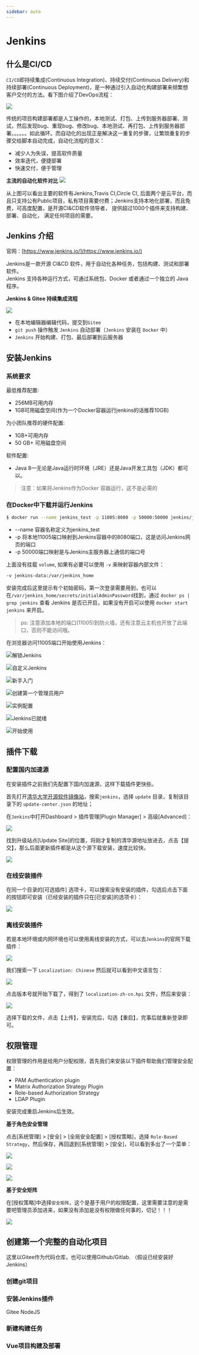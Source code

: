 ```yaml
---
sidebar: auto
---
```


# Jenkins

## 什么是CI/CD
`CI/CD`即持续集成(Continuous Integration)、持续交付(Continuous Delivery)和持续部署(Continuous Deployment)，是一种通过引入自动化构建部署来频繁想客户交付的方法。看下图介绍了DevOps流程：

![](https://img-blog.csdnimg.cn/20210308203919800.png)

传统的项目构建部署都是人工操作的，本地测试、打包、上传到服务器部署、测试，然后发现bug、重现bug、修改bug、本地测试、再打包、上传到服务器部署。。。。。。如此循环。而自动化的出现正是解决这一重复的步骤，让繁琐重复的步骤交给脚本自动完成，自动化流程的意义：
- 减少人为失误，提高软件质量
- 效率迭代，便捷部署
- 快速交付，便于管理


**主流的自动化软件对比**
![](https://img-blog.csdnimg.cn/2021031614533474.png)

从上图可以看出主要的软件有Jenkins,Travis CI,Circle CI, 后面两个是云平台，而且只支持公有Public项目，私有项目需要付费；Jenkins支持本地化部署，而且免费，可高度配置，是开源CI&CD软件领导者， 提供超过1000个插件来支持构建、部署、自动化， 满足任何项目的需要。

## Jenkins 介绍

官网：[https://www.jenkins.io/](https://www.jenkins.io/)

Jenkins是一款开源 CI&CD 软件，用于自动化各种任务，包括构建、测试和部署软件。<br>
Jenkins 支持各种运行方式，可通过系统包、Docker 或者通过一个独立的 Java 程序。

**Jenkins & Gitee 持续集成流程**

![](https://img-blog.csdnimg.cn/20210324230848552.png)

- 在本地编辑器编辑代码，提交到`Gitee`
- `git push` 操作触发 `Jenkins` 自动部署（`Jenkins` 安装在 `Docker` 中）
- `Jenkins` 开始构建、打包、最后部署到云服务器

## 安装Jenkins

### 系统要求

最低推荐配置:
- 256MB可用内存
- 1GB可用磁盘空间(作为一个Docker容器运行jenkins的话推荐10GB)

为小团队推荐的硬件配置:
- 1GB+可用内存
- 50 GB+ 可用磁盘空间

软件配置:
- Java 8—​无论是Java运行时环境（JRE）还是Java开发工具包（JDK）都可以。

> 注意：如果将Jenkins作为Docker 容器运行，这不是必需的

### 在Docker中下载并运行Jenkins

```bash
$ docker run --name jenkins_test -p 11005:8080 -p 50000:50000 jenkins/jenkins:lts
```

- --name 容器名称定义为jenkins_test
- -p 将本地11005端口映射到Jenkins容器中的8080端口，这是访问Jenkins网页的端口
- -p 50000端口映射是与Jenkins主服务器上通信的端口号

上面没有挂载 `volume`, 如果有必要可以使用 `-v` 来映射容器内部文件：
```bash
-v jenkins-data:/var/jenkins_home
```

安装完成后这里提示有个初始密码，第一次登录需要用到，也可以在`/var/jenkins_home/secrets/initialAdminPassword`找到，通过 `docker ps | grep jenkins` 查看 Jenkins 是否已开启，如果没有开启可以使用 `docker start jenkins` 来开启。

> ps: 注意添加本地的端口(11005)到防火墙，还有注意云主机也开放了此端口，否则不能访问哦。

在浏览器访问11005端口开始使用Jenkins：

![解锁Jenkins](https://img-blog.csdnimg.cn/20210323231948966.png)

![自定义Jenkins](https://img-blog.csdnimg.cn/20210323233652482.png)

![新手入门](https://img-blog.csdnimg.cn/20210323233844979.png)

![创建第一个管理员用户](https://img-blog.csdnimg.cn/20210323234333756.png)

![实例配置](https://img-blog.csdnimg.cn/20210323234459827.png)

![Jenkins已就绪](https://img-blog.csdnimg.cn/20210323234535102.png)

![开始使用](https://img-blog.csdnimg.cn/20210323234642602.png)


## 插件下载

### 配置国内加速源

在安装插件之前我们先配置下国内加速源，这样下载插件更快些。

首先打开[清华大学开源软件镜像站](https://mirrors.tuna.tsinghua.edu.cn/)，搜索`jenkins`，选择 `update` 目录，复制该目录下的 `update-center.json` 的地址；

在`Jenkins`中打开Dashboard > 插件管理[Plugin Manager] > 高级[Advanced]：

![](https://img-blog.csdnimg.cn/20210324140129446.png)

找到升级站点[Update Site]的位置，将刚才复制的清华源地址放进去，点击【提交】，那么后面更新插件都是从这个源下载安装，速度比较快。

![](https://img-blog.csdnimg.cn/20210324140211437.png)


### 在线安装插件

在同一个目录的[可选插件] 选项卡，可以搜索没有安装的插件，勾选后点击下面的按钮即可安装（已经安装的插件只在[已安装]的选项卡）：

![](https://img-blog.csdnimg.cn/20210324154028414.png)


### 离线安装插件

若是本地环境或内网环境也可以使用离线安装的方式，可以去`Jenkins`的官网下载插件：[](https://plugins.jenkins.io/)

![](https://img-blog.csdnimg.cn/20210324140608399.png)

我们搜索一下 `Localization: Chinese` 然后就可以看到中文语言包：

![](https://img-blog.csdnimg.cn/20210324141203664.png)

点击版本号就开始下载了，得到了 `localization-zh-cn.hpi` 文件，然后来安装：

![](https://img-blog.csdnimg.cn/20210324141425368.png)

选择下载的文件，点击【上传】，安装完后，勾选【重启】，完事后就重新登录即可。


## 权限管理

权限管理的作用是给用户分配权限，首先我们来安装以下插件帮助我们管理安全配置：
- PAM Authentication plugin
- Matrix Authorization Strategy Plugin
- Role-based Authorization Strategy
- LDAP Plugin

安装完成重启Jenkins后生效。

**基于角色安全管理**

点击[系统管理] > [安全] > [全局安全配置] > [授权策略]，选择 `Role-Based Strategy`，然后保存，再回退到[系统管理] > [安全]，可以看到多出了一个菜单：

![](https://img-blog.csdnimg.cn/20210324155532109.png)

![](https://img-blog.csdnimg.cn/20210324155546563.png)

![](https://img-blog.csdnimg.cn/20210324155746639.png)

**基于安全矩阵**

在[授权策略]中选择`安全矩阵`，这个是基于用户的权限配置，这里需要注意的是需要吧管理员添加进来，如果没有添加是没有权限做任何事的，切记！！！

![](https://img-blog.csdnimg.cn/20210324160013818.png)


## 创建第一个完整的自动化项目
这里以Gitee作为代码仓库，也可以使用Github/Gitlab.
（假设已经安装好Jenkins）
### 创建git项目

### 安装Jenkins插件
Gitee  NodeJS

### 新建构建任务

### Vue项目构建及部署

